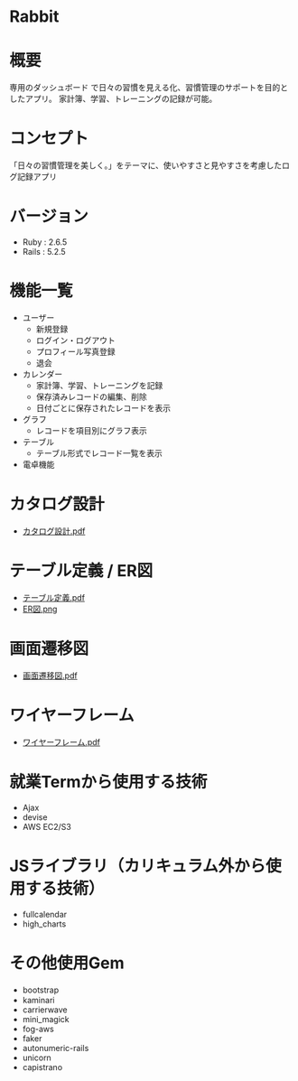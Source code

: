 # Rabbit

# 概要
専用のダッシュボード で日々の習慣を見える化、習慣管理のサポートを目的としたアプリ。
家計簿、学習、トレーニングの記録が可能。

# コンセプト
「日々の習慣管理を美しく。」をテーマに、使いやすさと見やすさを考慮したログ記録アプリ

# バージョン
* Ruby : 2.6.5<br>
* Rails : 5.2.5

# 機能一覧
* ユーザー
  * 新規登録
  * ログイン・ログアウト
  * プロフィール写真登録
  * 退会
* カレンダー
  * 家計簿、学習、トレーニングを記録
  * 保存済みレコードの編集、削除
  * 日付ごとに保存されたレコードを表示
* グラフ
  * レコードを項目別にグラフ表示
* テーブル
  * テーブル形式でレコード一覧を表示
* 電卓機能

# カタログ設計
* [カタログ設計.pdf](/docs/カタログ設計.pdf)

# テーブル定義 / ER図
* [テーブル定義.pdf](/docs/テーブル定義.pdf)<br>
* [ER図.png](/docs/ER図.png)

# 画面遷移図
* [画面遷移図.pdf](/docs/画面遷移図.pdf)

# ワイヤーフレーム
* [ワイヤーフレーム.pdf](/docs/ワイヤーフレーム.pdf)

# 就業Termから使用する技術
* Ajax
* devise
* AWS EC2/S3

# JSライブラリ（カリキュラム外から使用する技術）
* fullcalendar
* high_charts

# その他使用Gem
  * bootstrap　
  * kaminari
  * carrierwave
  * mini_magick
  * fog-aws
  * faker
  * autonumeric-rails
  * unicorn
  * capistrano